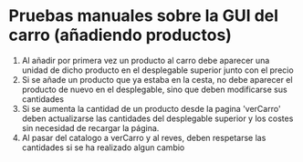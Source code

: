 # Pruebas manuales sobre la GUI del carro (añadiendo productos)
1. Al añadir por primera vez un producto al carro debe aparecer una unidad de dicho producto en el desplegable superior junto con el precio
2. Si se añade un producto que ya estaba en la cesta, no debe aparecer el producto de nuevo en el desplegable, sino que deben modificarse sus cantidades
3. Si se aumenta la cantidad de un producto desde la pagina 'verCarro' deben actualizarse las cantidades del desplegable superior y los costes sin necesidad de recargar la página.
4. Al pasar del catalogo a verCarro y al reves, deben respetarse las cantidades si se ha realizado algun cambio